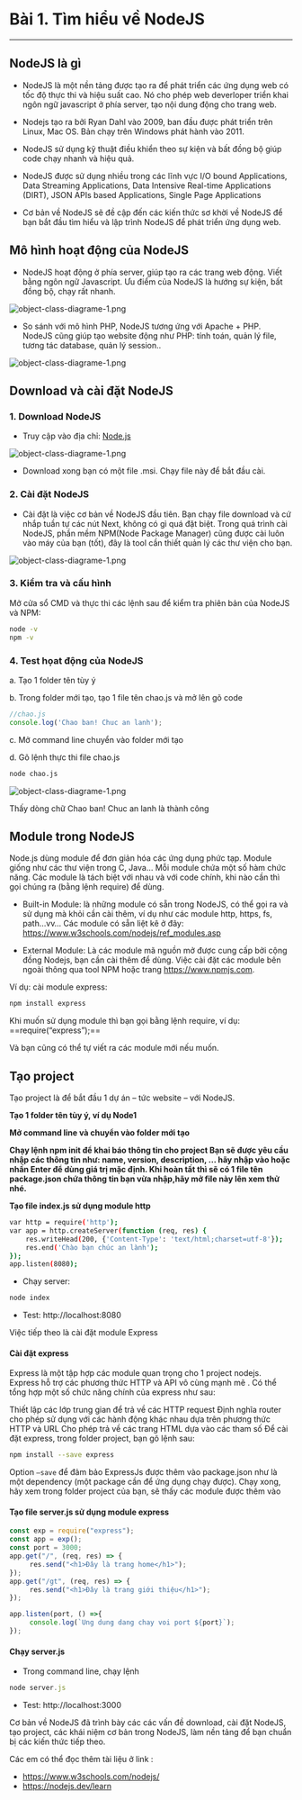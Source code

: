 <!-- ---
layout: Post
title: Tìm hiểu về NodeJS và xử lý request đơn giản
subtitle: Lập trình NodeJS
author: Theanishtar
date: 2023-05-31
useHeaderImage: true
headerImage: /img/in-post/2020-08-22/header.jpg
headerMask: rgba(33, 77, 92, 0.599)
permalinkPattern: /ebook/nodejs/:slug/
tags:
  - NodeJS
---

NodeJS là một thư viện (đôi khi còn được xem như một framework) của ngôn ngữ lập trình JavaScript. Cùng mình xây dựng server đơn giản với NodeJS nha -->


<!-- more -->

# Bài 1. Tìm hiểu về NodeJS

---
<!-- NodeJS được thịnh hành dạo gần đây và được rất nhiều lập trình viên ưa chuộng, với cú pháp ngắn gọn, đơn giản NodeJS ngày càng được cộng đồng phát triển và học tập một cách mạnh mẻ.

Khi học NodeJS bạn có thể phát triển các webapp phía BackEnd bằng NestJS (một framework của NodeJS) -->


## NodeJS là gì

- NodeJS là một nền tảng được tạo ra để phát triển các ứng dụng web có tốc độ thực thi và hiệu suất cao. Nó cho phép web deverloper triển khai ngôn ngữ javascript ở phía server, tạo nội dung động cho trang web.

- Nodejs tạo ra bởi Ryan Dahl vào 2009, ban đầu được phát triển trên Linux, Mac OS. Bản chạy trên Windows phát hành vào 2011.

- NodeJS sử dụng kỹ thuật điều khiển theo sự kiện và bất đồng bộ giúp code chạy nhanh và hiệu quả.

- NodeJS được sử dụng nhiều trong các lĩnh vực I/O bound Applications, Data Streaming Applications, Data Intensive Real-time Applications (DIRT), JSON APIs based Applications, Single Page Applications

- Cơ bản về NodeJS sẽ đề cập đến các kiến thức sơ khời về NodeJS để bạn bắt đầu tìm hiểu và lập trình NodeJS để phát triển ứng dụng web.

## Mô hình hoạt động của NodeJS

- NodeJS hoạt động ở phía server, giúp tạo ra các trang web động. Viết bằng ngôn ngữ Javascript. Ưu điểm của NodeJS là hướng sự kiện, bất đồng bộ, chạy rất nhanh.

![object-class-diagrame-1.png](https://github.com/danqth/images/blob/main/angurvad/nodejs/session1/mo-hinh-hoat-dong-cua-nodejs.png?raw=true)

- So sánh với mô hình PHP, NodeJS tương ứng với Apache + PHP. NodeJS cũng giúp tạo website động như PHP: tính toán, quản lý file, tương tác database, quản lý session..

![object-class-diagrame-1.png](https://github.com/danqth/images/blob/main/angurvad/nodejs/session1/mo-hinh-hoat-dong-php.png?raw=true)

## Download và cài đặt NodeJS

### 1. Download NodeJS

- Truy cập vào địa chỉ: [Node.js](https://nodejs.org/en/download/)

![object-class-diagrame-1.png](https://github.com/danqth/images/blob/main/angurvad/nodejs/session1/download-nodejs.png?raw=true)

- Download xong bạn có một file .msi. Chạy file này để bắt đầu cài.

### 2. Cài đặt NodeJS

- Cài đặt là việc cơ bản về NodeJS đầu tiên. Bạn chạy file download và cứ nhắp tuần tự các nút Next, không có gì quá đặt biệt.  Trong quá trình cài NodeJS, phần mềm NPM(Node Package Manager)  cũng được cài luôn vào máy của bạn (tốt),  đây là tool cần thiết quản lý các thư viện cho bạn.

![object-class-diagrame-1.png](https://github.com/danqth/images/blob/main/angurvad/nodejs/session1/cai-dat-nodejs.png?raw=true)

### 3. Kiểm tra và cấu hình
Mở cửa sổ CMD và thực thi các lệnh sau để kiểm tra phiên bản của NodeJS và NPM:

```bash
node -v
npm -v
```

### 4. Test họat động của NodeJS

a. Tạo 1 folder  tên tùy ý

b. Trong folder mới tạo, tạo 1 file tên chao.js và mở lên gõ code

```js
//chao.js
console.log('Chao ban! Chuc an lanh');
```
c. Mở command line chuyển vào folder mới tạo

d. Gõ lệnh thực thi file chao.js

```bash
node chao.js
```

![object-class-diagrame-1.png](https://github.com/danqth/images/blob/main/angurvad/nodejs/session1/node-chao.png?raw=true)

Thấy dòng chữ Chao ban! Chuc an lanh là thành công

## Module trong NodeJS
Node.js dùng module để đơn giản hóa các ứng dụng phức tạp. Module giống như các thư viện trong C, Java… Mỗi module chứa một số hàm chức năng. Các module là tách biệt với nhau và với code chính, khi nào cần thì gọi chúng ra (bằng lệnh require) để dùng.

- Built-in Module: là những module có sẵn trong NodeJS, có thể gọi ra và sử dụng mà khỏi cần cài thêm, ví dụ như các module http, https, fs, path…vv… Các module có sẵn liệt kê ở đây: https://www.w3schools.com/nodejs/ref_modules.asp

- External Module: Là các module mã nguồn mở được cung cấp bởi cộng đồng Nodejs, bạn cần cài thêm để dùng. Việc cài đặt các module bên ngoài thông qua tool NPM hoặc trang https://www.npmjs.com. 

Ví dụ: cài module express: 
```bash
npm install express
```
Khi muốn sử dụng module thì bạn gọi bằng lệnh require, ví dụ:  ==require(“express”);==

Và bạn cũng có thể tự viết ra các module mới nếu muốn.

## Tạo project
Tạo project là để bắt đầu 1 dự án – tức website – với NodeJS.

**Tạo 1 folder tên tùy ý, ví dụ Node1**

**Mở command line và chuyển vào folder mới tạo**

**Chạy lệnh npm init để khai báo thông tin cho project Bạn sẽ được yêu cầu nhập các thông tin như: name, version, description, … hãy nhập vào hoặc nhấn Enter để dùng giá trị mặc định. Khi hoàn tất thì sẽ có 1 file tên package.json chứa thông tin bạn vừa nhập,hãy mở file này lên xem thử nhé.**

**Tạo file index.js sử dụng module http**
```bash
var http = require('http');
var app = http.createServer(function (req, res) {
    res.writeHead(200, {'Content-Type': 'text/html;charset=utf-8'});  
    res.end('Chào bạn chúc an lành');
});
app.listen(8080);
```

- Chạy server:
```bash
node index
```

- Test:  http://localhost:8080

Việc tiếp theo là cài đặt module Express

#### Cài đặt express

Express là một tập hợp các module quan trọng cho 1 project nodejs. Express hỗ trợ các phương thức HTTP và API vô cùng mạnh mẽ . Có thể tổng hợp một số chức năng chính của express như sau:

Thiết lập các lớp trung gian để trả về các HTTP request
Định nghĩa router cho phép sử dụng với các hành động khác nhau dựa trên phương thức HTTP và URL
Cho phép trả về các trang HTML dựa vào các tham số
Để cài đặt express, trong folder project, bạn gõ lệnh sau:

```bash
npm install --save express
```
Option `–save` để đảm bảo ExpressJs được thêm vào package.json như là một dependency (một package cần để ứng dụng chạy được).  Chạy xong,  hãy xem trong folder project của bạn, sẽ thấy các module được thêm vào

#### Tạo file server.js sử dụng module express

```js
const exp = require("express");
const app = exp();
const port = 3000;
app.get("/", (req, res) => {
     res.send("<h1>Đây là trang home</h1>");
});
app.get("/gt", (req, res) => {
     res.send("<h1>Đây là trang giới thiệu</h1>");
});

app.listen(port, () =>{
     console.log(`Ung dung dang chay voi port ${port}`);
});
```

#### Chạy server.js

- Trong command line, chạy lệnh
```js
node server.js
```
- Test:  http://localhost:3000

Cơ bản về NodeJS đã trình bày các các vấn đề download, cài đặt NodeJS, tạo project, các khái niệm cơ bản trong NodeJS, làm nền tảng để bạn chuẩn bị các kiến thức tiếp theo.

Các em có thể đọc thêm tài liệu ở link : 
- https://www.w3schools.com/nodejs/ 
- https://nodejs.dev/learn
